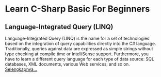 # Learn C-Sharp Basic For Beginners

## Language-Integrated Query (LINQ)
Language-Integrated Query (LINQ) is the name for a set of technologies based on the integration of query capabilities directly into the C# language. Traditionally, queries against data are expressed as simple strings without type checking at compile time or IntelliSense support. Furthermore, you have to learn a different query language for each type of data source: SQL databases, XML documents, various Web services, and so on. [Selengkapnya...](https://learn.microsoft.com/en-us/dotnet/csharp/programming-guide/concepts/linq/)